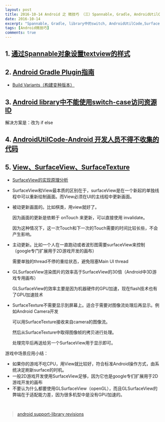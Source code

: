 ```yaml
---
layout: post
title: 2016-10-14 Android 之 微技巧 （三）Spannable, Gradle, AndroidUtilCode,SurfaceView
date: 2016-10-14
excerpt: "Spannable, Gradle, library中的switch, AndroidUtilCode,SurfaceView"
tags: [Android微技巧]
comments: true
---
```



## 1. [通过Spannable对象设置textview的样式](http://www.cnblogs.com/tianzhijiexian/p/4222393.html)
 
## 2. [Android Gradle Plugin指南](http://blog.csdn.net/qinxiandiqi/article/details/37757065)
   - [Build Variants（构建变种版本）](http://blog.csdn.net/qinxiandiqi/article/details/37906449) 

## 3. [Android library中不能使用switch-case访问资源ID](http://zmywly8866.github.io/2014/12/24/android-can-not-use-switch-to-load-resource-in-libproject-solution.html)

解决方案是：改为 if else

## 4. [AndroidUtilCode-Android 开发人员不得不收集的代码](https://github.com/Blankj/AndroidUtilCode)

## 5. [View、SurfaceView、SurfaceTexture](http://blog.csdn.net/fulinwsuafcie/article/details/48583849)

- [SurfaceView的实现原理分析](http://blog.csdn.net/luoshengyang/article/details/8661317)
- SurfaceView和View最本质的区别在于，surfaceView是在一个新起的单独线程中可以重新绘制画面。而View必须在UI的主线程中更新画面。
- 被动更新画面的。比如棋类，用view就好了。

    因为画面的更新是依赖于 onTouch 来更新，可以直接使用 invalidate。 
    
    因为这种情况下，这一次Touch和下一次的Touch需要的时间比较长些，不会产生影响。
    
- 主动更新。比如一个人在一直跑动或者波形图需要surfaceView来控制（google专门扩展用于2D游戏开发的画布）
    
    需要单独的thread不停的重绘状态，避免阻塞Main UI thread
- GLSurfaceView渲染图片的效率高于SurfaceView的30倍（Android中3D游戏专用画布）
  
    GLSurfaceView的效率主要是因为机器硬件的GPU加速，现在flash技术也有了GPU加速技术
    
- SurfaceTexture不需要显示到屏幕上。适合于需要对图像流处理后再显示。例如Android Camera开发

    可以用SurfaceTexture接收来自camera的图像流。
    
    然后从SurfaceTexture中取得图像帧的拷贝进行处理。
    
    处理完毕后再送给另一个SurfaceView用于显示即可。

游戏中场景应用小结：

- 如果你的游戏不吃CPU，用View就比较好，符合标准Android操作方式，由系统决定刷新surface的时机。
- 一般2D游戏开发使用SurfaceView足够，因为它也是google专们扩展用于2D游戏开发的画布
- 不要认为什么都要使用GLSurfaceView（openGL），而且GLSurfaceView的弊端在于适配能力差，因为很多机型中是没有GPU加速的。



<br>


> [android support-library revisions](https://developer.android.com/topic/libraries/support-library/revisions.html)
